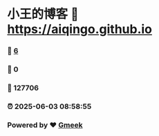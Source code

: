 # 小王的博客 :link: https://aiqingo.github.io 
### :page_facing_up: [6](https://aiqingo.github.io/tag.html) 
### :speech_balloon: 0 
### :hibiscus: 127706 
### :alarm_clock: 2025-06-03 08:58:55 
### Powered by :heart: [Gmeek](https://github.com/Meekdai/Gmeek)
